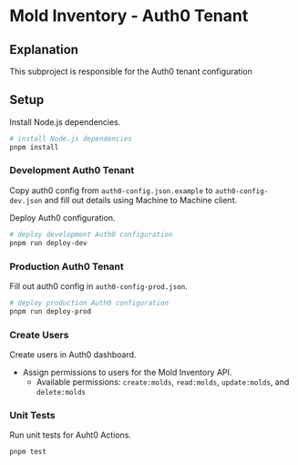 # Mold Inventory - Auth0 Tenant

## Explanation

This subproject is responsible for the Auth0 tenant configuration

## Setup

Install Node.js dependencies.
```bash
# install Node.js dependencies
pnpm install
```

### Development Auth0 Tenant

Copy auth0 config from `auth0-config.json.example` to `auth0-config-dev.json` and fill out details using Machine to Machine client.

Deploy Auth0 configuration.
```bash
# deploy development Auth0 configuration
pnpm run deploy-dev
```

### Production Auth0 Tenant

Fill out auth0 config in `auth0-config-prod.json`.

```bash
# deploy production Auth0 configuration
pnpm run deploy-prod
```

### Create Users

Create users in Auth0 dashboard.
- Assign permissions to users for the Mold Inventory API.
  - Available permissions: `create:molds`, `read:molds`, `update:molds`, and `delete:molds`

### Unit Tests

Run unit tests for Auht0 Actions.

```
pnpm test
```
